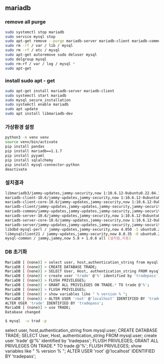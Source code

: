 ## mariadb
### remove all purge

```sh
sudo systemctl stop mariadb
sudo service mysql stop
sudo apt-get remove --purge mariadb-server mariadb-client mariadb-common
sudo rm -rf / var / lib / mysql
sudo rm -rf / etc / mysql
sudo apt-get autoremove sudo deluser mysql
sudo delgroup mysql
sudo rm-rf / var / log / mysql *
sudo apt-get
```
### install  sudo apt - get
```sh
sudo apt-get install mariadb-server mariadb-client
sudo systemctl start mariadb
sudo mysql_secure_installation
sudo systemctl enable mariadb
sudo apt update
sudo apt install libmariadb-dev
```
### 가상환경 설정 
```sh
python3 -m venv venv
source venv/bin/activate
pip install pandas
pip install mariadb==1.1.7
pip install pyyaml
pip install sqlalchemy
pip install mysql-connector-python
deactivate
```
### 설치결과
```sh
libmariadb3/jammy-updates,jammy-security,now 1:10.6.12-0ubuntu0.22.04.1 amd64 [설치됨,자동]
mariadb-client-10.6/jammy-updates,jammy-security,now 1:10.6.12-0ubuntu0.22.04.1 amd64 [설치됨,자동]
mariadb-client-core-10.6/jammy-updates,jammy-security,now 1:10.6.12-0ubuntu0.22.04.1 amd64 [설치됨,자동]
mariadb-client/jammy-updates,jammy-updates,jammy-security,jammy-security,now 1:10.6.12-0ubuntu0.22.04.1 all [설치됨]
mariadb-common/jammy-updates,jammy-updates,jammy-security,jammy-security,now 1:10.6.12-0ubuntu0.22.04.1 all [설치됨,자동]
mariadb-server-10.6/jammy-updates,jammy-security,now 1:10.6.12-0ubuntu0.22.04.1 amd64 [설치됨,자동]
mariadb-server-core-10.6/jammy-updates,jammy-security,now 1:10.6.12-0ubuntu0.22.04.1 amd64 [설치됨,자동]
mariadb-server/jammy-updates,jammy-updates,jammy-security,jammy-security,now 1:10.6.12-0ubuntu0.22.04.1 all [설치됨]
libdbd-mysql-perl / jammy-updates,jammy-security,now 4.050 -5 ubuntu0.22.04.1 amd64 [설치됨,자동]
libmysqlclient21 / jammy-updates,jammy-security,now 8.0.35 -0 ubuntu0.22.04.1 amd64 [설치됨,자동]
mysql-common / jammy,jammy,now 5.8 + 1.0.8 all [설치됨,자동]
```
### DB 초기화
```sh
MariaDB [ (none)] > select user, host,authentication_string from mysql.user;
MariaDB [ (none)] > CREATE DATABASE TRADE;
MariaDB [ (none)] > SELECT User, Host, authentication_string FROM mysql.user;
MariaDB [ (none)] > create user 'trade' @'%' identified by 'tradepass';
MariaDB [ (none)] > FLUSH PRIVILEGES;
MariaDB [ (none)] > GRANT ALL PRIVILEGES ON TRADE.* TO trade @'%';
MariaDB [ (none)] > FLUSH PRIVILEGES;
MariaDB [ (none)] > show variables like " % version % ";
MariaDB [ (none)] > ALTER USER 'root' @'localhost' IDENTIFIED BY 'tradepass';
ALTER USER 'trade' IDENTIFIED BY 'tradepass';
MariaDB [ (none)] > use TRADE;
Database changed

$ mysql  -u trad -p
```
select user, host,authentication_string from mysql.user;
CREATE DATABASE TRADE;
SELECT User, Host, authentication_string FROM mysql.user;
create user 'trade' @'%' identified by 'tradepass';
FLUSH PRIVILEGES;
GRANT ALL PRIVILEGES ON TRADE.* TO trade @'%';
FLUSH PRIVILEGES;
show variables like " % version % ";
ALTER USER 'root' @'localhost' IDENTIFIED BY 'tradepass';